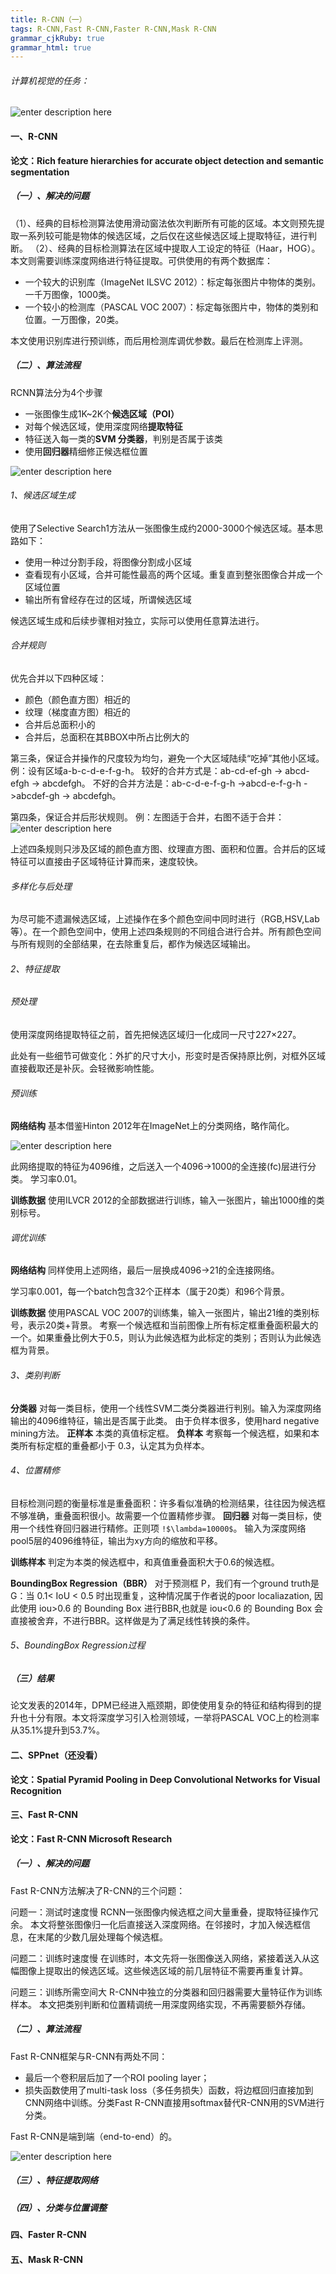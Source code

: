 ```yaml
---
title: R-CNN（一） 
tags: R-CNN,Fast R-CNN,Faster R-CNN,Mask R-CNN
grammar_cjkRuby: true
grammar_html: true
---
```


###### 计算机视觉的任务：

![enter description here](./images/1560521405047.png)

#### 一、R-CNN
**论文：Rich feature hierarchies for accurate object detection and semantic segmentation**

##### （一）、解决的问题
（1）、经典的目标检测算法使用滑动窗法依次判断所有可能的区域。本文则预先提取一系列较可能是物体的候选区域，之后仅在这些候选区域上提取特征，进行判断。
（2）、经典的目标检测算法在区域中提取人工设定的特征（Haar，HOG）。本文则需要训练深度网络进行特征提取。可供使用的有两个数据库： 

 - 一个较大的识别库（ImageNet ILSVC 2012）：标定每张图片中物体的类别。一千万图像，1000类。 
 - 一个较小的检测库（PASCAL VOC 2007）：标定每张图片中，物体的类别和位置。一万图像，20类。 

本文使用识别库进行预训练，而后用检测库调优参数。最后在检测库上评测。

##### （二）、算法流程
RCNN算法分为4个步骤 
- 一张图像生成1K~2K个**候选区域（POI）** 
- 对每个候选区域，使用深度网络**提取特征** 
- 特征送入每一类的**SVM 分类器**，判别是否属于该类 
- 使用**回归器**精细修正候选框位置 

![enter description here](./images/1560522620759.png)

###### 1、候选区域生成
使用了Selective Search1方法从一张图像生成约2000-3000个候选区域。基本思路如下： 
- 使用一种过分割手段，将图像分割成小区域 
- 查看现有小区域，合并可能性最高的两个区域。重复直到整张图像合并成一个区域位置 
- 输出所有曾经存在过的区域，所谓候选区域

候选区域生成和后续步骤相对独立，实际可以使用任意算法进行。

###### 合并规则
优先合并以下四种区域： 
- 颜色（颜色直方图）相近的 
- 纹理（梯度直方图）相近的 
- 合并后总面积小的 
- 合并后，总面积在其BBOX中所占比例大的

第三条，保证合并操作的尺度较为均匀，避免一个大区域陆续“吃掉”其他小区域。
例：设有区域a-b-c-d-e-f-g-h。
较好的合并方式是：ab-cd-ef-gh -> abcd-efgh -> abcdefgh。 
不好的合并方法是：ab-c-d-e-f-g-h ->abcd-e-f-g-h ->abcdef-gh -> abcdefgh。

第四条，保证合并后形状规则。
例：左图适于合并，右图不适于合并：
![enter description here](./images/1560523072331.png)

上述四条规则只涉及区域的颜色直方图、纹理直方图、面积和位置。合并后的区域特征可以直接由子区域特征计算而来，速度较快。

###### 多样化与后处理
为尽可能不遗漏候选区域，上述操作在多个颜色空间中同时进行（RGB,HSV,Lab等）。在一个颜色空间中，使用上述四条规则的不同组合进行合并。所有颜色空间与所有规则的全部结果，在去除重复后，都作为候选区域输出。

###### 2、特征提取
###### 预处理
使用深度网络提取特征之前，首先把候选区域归一化成同一尺寸227×227。 

此处有一些细节可做变化：外扩的尺寸大小，形变时是否保持原比例，对框外区域直接截取还是补灰。会轻微影响性能。

###### 预训练
**网络结构** 
基本借鉴Hinton 2012年在ImageNet上的分类网络，略作简化。 

 ![enter description here](./images/1560523538585.png)
 
此网络提取的特征为4096维，之后送入一个4096->1000的全连接(fc)层进行分类。 
学习率0.01。

**训练数据** 
使用ILVCR 2012的全部数据进行训练，输入一张图片，输出1000维的类别标号。

###### 调优训练
**网络结构** 
同样使用上述网络，最后一层换成4096->21的全连接网络。 

学习率0.001，每一个batch包含32个正样本（属于20类）和96个背景。

**训练数据** 
使用PASCAL VOC 2007的训练集，输入一张图片，输出21维的类别标号，表示20类+背景。 
考察一个候选框和当前图像上所有标定框重叠面积最大的一个。如果重叠比例大于0.5，则认为此候选框为此标定的类别；否则认为此候选框为背景。

###### 3、类别判断
**分类器** 
对每一类目标，使用一个线性SVM二类分类器进行判别。输入为深度网络输出的4096维特征，输出是否属于此类。 
由于负样本很多，使用hard negative mining方法。 
**正样本** 
本类的真值标定框。 
**负样本** 
考察每一个候选框，如果和本类所有标定框的重叠都小于 0.3，认定其为负样本。

###### 4、位置精修
目标检测问题的衡量标准是重叠面积：许多看似准确的检测结果，往往因为候选框不够准确，重叠面积很小。故需要一个位置精修步骤。 
**回归器** 
对每一类目标，使用一个线性脊回归器进行精修。正则项 `!$\lambda=10000$`。 
输入为深度网络pool5层的4096维特征，输出为xy方向的缩放和平移。 

**训练样本** 
判定为本类的候选框中，和真值重叠面积大于0.6的候选框。

**BoundingBox Regression（BBR）**
对于预测框 P，我们有一个ground truth是 G：当 0.1< IoU < 0.5 时出现重复，这种情况属于作者说的poor localiazation, 因此使用 iou>0.6 的 Bounding Box 进行BBR,也就是 iou<0.6 的 Bounding Box 会直接被舍弃，不进行BBR。这样做是为了满足线性转换的条件。

###### 5、BoundingBox Regression过程


##### （三）结果
论文发表的2014年，DPM已经进入瓶颈期，即使使用复杂的特征和结构得到的提升也十分有限。本文将深度学习引入检测领域，一举将PASCAL VOC上的检测率从35.1%提升到53.7%。 

#### 二、SPPnet（还没看）
**论文：Spatial Pyramid Pooling in Deep Convolutional Networks for Visual Recognition**

#### 三、Fast R-CNN
**论文：Fast R-CNN          Microsoft Research**

##### （一）、解决的问题
Fast R-CNN方法解决了R-CNN的三个问题：

问题一：测试时速度慢 
RCNN一张图像内候选框之间大量重叠，提取特征操作冗余。 
本文将整张图像归一化后直接送入深度网络。在邻接时，才加入候选框信息，在末尾的少数几层处理每个候选框。

问题二：训练时速度慢 
在训练时，本文先将一张图像送入网络，紧接着送入从这幅图像上提取出的候选区域。这些候选区域的前几层特征不需要再重复计算。

问题三：训练所需空间大 
R-CNN中独立的分类器和回归器需要大量特征作为训练样本。 
本文把类别判断和位置精调统一用深度网络实现，不再需要额外存储。

##### （二）、算法流程
Fast R-CNN框架与R-CNN有两处不同：

 - 最后一个卷积层后加了一个ROI pooling layer；
 - 损失函数使用了multi-task loss（多任务损失）函数，将边框回归直接加到CNN网络中训练。分类Fast
   R-CNN直接用softmax替代R-CNN用的SVM进行分类。

Fast R-CNN是端到端（end-to-end）的。

![enter description here](./images/1560529646690.png)

##### （三）、特征提取网络


##### （四）、分类与位置调整



#### 四、Faster R-CNN

#### 五、Mask R-CNN